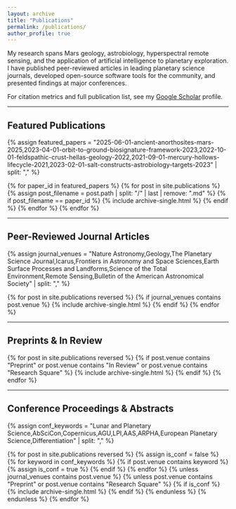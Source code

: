```yaml
---
layout: archive
title: "Publications"
permalink: /publications/
author_profile: true
---
```


My research spans Mars geology, astrobiology, hyperspectral remote sensing, and the application of artificial intelligence to planetary exploration. I have published peer-reviewed articles in leading planetary science journals, developed open-source software tools for the community, and presented findings at major conferences.

For citation metrics and full publication list, see my [Google Scholar](https://scholar.google.com/citations?user=1DCuzasAAAAJ&hl=en) profile.

---

## Featured Publications

{% assign featured_papers = "2025-06-01-ancient-anorthosites-mars-2025,2023-04-01-orbit-to-ground-biosignature-framework-2023,2022-10-01-feldspathic-crust-hellas-geology-2022,2021-09-01-mercury-hollows-lifecycle-2021,2023-02-01-salt-constructs-astrobiology-targets-2023" | split: "," %}

{% for paper_id in featured_papers %}
  {% for post in site.publications %}
    {% assign post_filename = post.path | split: "/" | last | remove: ".md" %}
    {% if post_filename == paper_id %}
      {% include archive-single.html %}
    {% endif %}
  {% endfor %}
{% endfor %}

---

## Peer-Reviewed Journal Articles

{% assign journal_venues = "Nature Astronomy,Geology,The Planetary Science Journal,Icarus,Frontiers in Astronomy and Space Sciences,Earth Surface Processes and Landforms,Science of the Total Environment,Remote Sensing,Bulletin of the American Astronomical Society" | split: "," %}

{% for post in site.publications reversed %}
  {% if journal_venues contains post.venue %}
    {% include archive-single.html %}
  {% endif %}
{% endfor %}

---

## Preprints & In Review

{% for post in site.publications reversed %}
  {% if post.venue contains "Preprint" or post.venue contains "In Review" or post.venue contains "Research Square" %}
    {% include archive-single.html %}
  {% endif %}
{% endfor %}

---

## Conference Proceedings & Abstracts

{% assign conf_keywords = "Lunar and Planetary Science,AbSciCon,Copernicus,AGU,LPI,AAS,ARPHA,European Planetary Science,Differentiation" | split: "," %}

{% for post in site.publications reversed %}
  {% assign is_conf = false %}
  {% for keyword in conf_keywords %}
    {% if post.venue contains keyword %}
      {% assign is_conf = true %}
    {% endif %}
  {% endfor %}
  {% unless journal_venues contains post.venue %}
    {% unless post.venue contains "Preprint" or post.venue contains "Research Square" %}
      {% if is_conf %}
        {% include archive-single.html %}
      {% endif %}
    {% endunless %}
  {% endunless %}
{% endfor %}